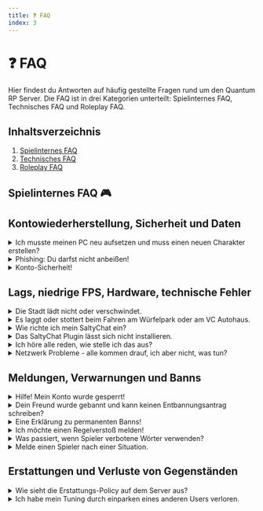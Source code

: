 ```yaml
---
title: ❓ FAQ
index: 3
---
```


# ❓ FAQ

Hier findest du Antworten auf häufig gestellte Fragen rund um den Quantum RP Server. Die FAQ ist in drei Kategorien unterteilt: Spielinternes FAQ, Technisches FAQ und Roleplay FAQ.

## Inhaltsverzeichnis
1. [Spielinternes FAQ](#spielinternes-faq)
2. [Technisches FAQ](#technisches-faq)
3. [Roleplay FAQ](#roleplay-faq)

## Spielinternes FAQ 🎮

## Kontowiederherstellung, Sicherheit und Daten
<details>
<summary>Ich musste meinen PC neu aufsetzen und muss einen neuen Charakter erstellen?</summary>
Hey,

solltest du nach einer Wiederherstellung deines Betriebssystems Schwierigkeiten haben, dich mit deinem alten Charakter einzuloggen, dann probiere folgende Schritte:

- Stelle sicher, dass du mit deinem richtigen Rockstar Games Account eingeloggt bist.
- Logge dich mit deinem FiveM Konto ein, auf welchem du bisher gespielt hast.
- Logge dich mit deinem aktuellen Steam Konto ein.
- Melde dich mit deinem richtigen Discord Account an, damit deine Discord ID entsprechend mit FiveM synchronisiert wird.

Der Rockstar Account ist essentiell wichtig, denn dieser wird mit ESX Framework verknüpft, also dein Charakter und dein Inventar sind verbunden.

Sollten diese Schritte dennoch nicht aushelfen, dann können wir deinen Account einmalig wiederherstellen.
Eine Wiederherstellung ist danach nicht mehr möglich und dein Charakter geht verloren.

Bitte melde dich nach den oben genannten Schritten noch einmal im Ticket, wir suchen die entsprechenden Benutzerinformationen dann heraus. Das Support Team erledigt den Rest. Wir ersetzen also deine neue License mit deiner alten License.
</details>

<details>
<summary>Phishing: Du darfst nicht anbeißen!</summary>
Obwohl Identitätsdiebstahl eines der ältesten Verbrechen im Internet ist, gibt es noch immer Menschen, die nicht wissen, wie er funktioniert. Die einfachste Methode ist, jemandem eine gefälschte Nachricht zu schicken, die seine Aufmerksamkeit erregt, um sie dann dazu zu verwenden, seine Daten unbemerkt zu stehlen.

Bei Discord handelt es sich oft um Webseiten, die kostenlose Dinge versprechen. Unter keinen Umständen wird ein Admin von Altera Vita jemals nach deinen Informationen fragen oder dich direkt über den Discord, das Spiel oder über soziale Netzwerke kontaktieren. Sollten wir dich kontaktieren wollen, dann wird ein entsprechendes Ticket eröffnet.
</details>

<details>
<summary>Konto-Sicherheit!</summary>
Wenn dein Konto bereits kompromittiert wurde, sende CFX eine Support Anfrage und sprich uns an, um deinen Account sicherheitshalber zu sperren.

#1 - Wähle ein sicheres Passwort
#2 - Benutze einen Passwortmanager
#3 - Schütze dein E-Mail-Konto
#4 - Melde dich an öffentlichen Orten ab
#5 - Teile dein FiveM-Konto mit niemandem
#6 - Nimm dich vor Phishing-Versuchen in Acht
</details>

## Lags, niedrige FPS, Hardware, technische Fehler
<details>
<summary>Die Stadt lädt nicht oder verschwindet.</summary>
Solltest du ein Problem beim Laden der Spielwelt haben oder unter die Map fallen, weil die Texturen nicht richtig geladen werden/wurden, dann solltest du deine Grafikeinstellung wie folgt übernehmen:
  
  - **FXAA:** 										AN
  - **MSAA:** 										Wenn nötig AN, sonst aus
  - **Bevölkerungsdichte:** 			0
  - **Bevölkerungsvielfalt:** 		0
  - **Darstellungsdistanz:** 			0
  - **Extended Texture Budget:** 	ca 3/4
</details>

<details>
<summary>Es laggt oder stottert beim Fahren am Würfelpark oder am VC Autohaus.</summary>
Hier solltest du die Texturen Qualität auf Normal stellen.
Ist sie höher, so laden die Texturen nicht schnell genug und bringen dein PC zum "stocken".
</details>

<details>
<summary>Wie richte ich mein SaltyChat ein?</summary>
Solltest du Probleme mit Saltychat haben können wir dir sicher helfen.
Für unerfahrene User haben wir ein kleines Tool erstellt was euch das ganze vereinfacht. Dieses findest du auf unserem Discord unter #saltychat.
  
Alternativ probiere folgendes:
- Gehe dafür bitte einmal in deine Systemsteuerung und in deine Netzwerkeinstellung [Netzwerk- und Freigabecenter]
- Dort gehst du in "Adaptereinstellungen ändern".
- Dort siehst du deine Lan/Wlan Adapter. Entweder einen oder mehrere. Dies variiert je nachdem was für ein PC du hast. Dort machst du einen Rechtsklick auf deinen Adapter der benutzt wird und gehst in die Eigenschaften.
- Nun siehst du eine Reihe von "Optionen". Hier sind nur zwei relevant für dich. Einmal die IPV4 und IPV6 Option.
- In beiden gehst du in die Eigenschaften und übernimmst bitte folgende DNS Optionen:
**IPV4:**
8.8.8.8
8.8.4.4
**IPV6:**
2001:4860:4860::8888
2001:4860:4860::8844
</details>

<details>
<summary>Das SaltyChat Plugin lässt sich nicht installieren.</summary>
Das kommt vor, da du für das .TS3 Plugin Format die TeamSpeak.exe ausgewählt hast. Du musst jetzt folgendes tun:
  
- Rechtsklick auf das Plugin und auf Eigenschaften.
  - Anschließend auf: Ändern -> Weitere Apps
- Darin findest du die .exe "package_inst". Diese wählst du aus und klickst auf übernehmen.
</details>

<details>
<summary>Ich höre alle reden, wie stelle ich das aus?</summary>
Bei Problemen mit Sounds oder das ihr Personen hört bzw. nur einzelne Personen die sich nicht in eurer Nähe befinden, dann schaut doch einmal bitte in euren Einstellungen nach:
  
- "ESC" um eure Einstellungen zu öffnen
- Reiter "Einstellungen"
- Option "Sprach-Chat"
- Sprach-Chat aktiviert auf AUS
</details>

<details>
<summary>Netzwerk Probleme - alle kommen drauf, ich aber nicht, was tun?</summary>
Dieser Fehler kann an vielen Gründen liegen. Bitte folge zunächst folgende Schritte und prüfe ob du dann auf den Server kommst.
  
#1: Status von CFX.re und Altera Vita prüfen:
       Auf https://status.cfx.re/ prüfen ob „All Systems Operational“ 
       Auf https://status.r3ktm8.de/ prüfen ob „Alle Systeme betriebsbereit“
#2: Cache löschen
#3: Computer neustarten
#4: via Console im Hauptmenü (F8= folgenden Befehl eingeben "connect alteravitarp.de"
#5: (Internet)-Router neustarten (z.B. Fritzbox, Netgear, etc.)
#6: Prüfen ob Windowsupdates verfügbar sind und diese ggf. installieren
#7: DNS Einstellungen überprüfen: (Google DNS https://developers.google.com/speed/public-dns/ | Open DNS https://use.opendns.com/)
#8: Auf den nächsten Serverrestart warten
#9: FiveM neuinstallieren
</details>

## Meldungen, Verwarnungen und Banns
<details>
<summary>Hilfe! Mein Konto wurde gesperrt!</summary>
Es ist ziemlich erschreckend, wenn du dich anmelden möchtest und dir dann gesagt wird, dass du gebannt worden bist! Du kannst einen Bann grundsätzlich immer in zwei Kategorien einteilen:
  
  - Ein Bann, welcher vom administrativen Team ausgesprochen worden ist.
  - Ein Bann, welcher vom Anti-Cheat-System erteilt worden ist.
  
Solltest du von einem Teammitglied gebannt worden sein, kannst du ein entsprechendes Entbannungsticket in unserem Discord öffnen und dich dort mit uns in Verbindung setzen.

Selbiges gilt übrigens für ein Anti-Cheat Bann, welchen wir nach ausreichender Überprüfung selbstverständlich aufheben, wenn wir keine merkwürdigen Kontobewegungen feststellen konnten.
  
Hilfreich im Ticket selbst ist immer ein Screenshot, welchen du beim Verbindungsaufbau erhältst.
</details>

<details>
<summary>Dein Freund wurde gebannt und kann keinen Entbannungsantrag schreiben?</summary>
Auch das soll kein Hindernis darstellen. Wir haben ein externes Entbannungsformular vorbereitet, auf welchem sich dein Freund bei uns melden kann. Völlig unverbindlich und ebenfalls schnell bearbeitet. Dafür öffne diesen Link:

  - https://bit.ly/3zYRycF
</details>

<details>
<summary>Eine Erklärung zu permanenten Banns!</summary>
Wenn du auf Altera Vita permanent gesperrt wirst, kannst du mit dem jeweiligen Konto nicht mehr auf unserem Server spielen.

Bisher ist Folgendes passiert:
  - **Du wurdest bereits** wegen schlechten Verhaltens gesperrt.
  - Du wusstest, dass du permanent gesperrt werden kannst, **wenn du dieses Verhalten fortsetzt**.
  
**Kann meine permanente Sperre aufgehoben werden?**
  
Permanente Sperren werden meistens nicht aufgehoben. In der Regel wurdest du bereits gesperrt, bevor du permanent gesperrt wirst. Du wusstest also, dass dein Verhalten laut dem Regelwerk inakzeptabel war. Sperren, die durch die Projektleitung verhängt werden, werden ebenfalls in den meisten Fällen nicht aufgehoben. Berechtigte Strafen werden ebenfalls nicht aufgehoben.

Bitte vergiss nicht, dass du abhängig von der Schwere deines Fehlverhaltens im Spiel auch ohne wiederholte Warnungen für zwei Wochen oder permanent gesperrt werden kannst. Schweres Fehlverhalten kann jederzeit und ohne Vorwarnungen oder Einschränkungen zu einer permanenten Sperre führen.
</details>

<details>
<summary>Ich möchte einen Regelverstoß melden!</summary>
Störende und oder rücksichtslose Spieler lassen sich gänzlich nicht immer vermeiden. Solltest du im Roleplay eine unangenehme Situation erleben, hast du prinzipiell immer die Möglichkeit, nach der Situation ein Teammitglied zu rufen.

Auf dem **Server** drückst du dafür "T" und schreibst /report
  - Du wählst eine entsprechende Kategorie aus
  - Beschreibe dein Problem kurz und knapp

Auf **Discord** kannst du dich jederzeit im Ticket-Bereich an uns wenden
  - Halte einen Clip mit einer Mindestlänge von 10 Minuten bereit
  - Warte auf eine entsprechende Antwort seitens des Teams
</details>

<details>
<summary>Was passiert, wenn Spieler verbotene Wörter verwenden?</summary>
Es gibt da einfach ein paar Dinge, die man zu einem lebenden, atmenden Mitmenschen nicht sagen sollte. Bei einigen dieser Dinge handelt es sich um eher harmlose Begriffe, die in einem sehr spezifischen Zusammenhang verwendet werden, um jemanden zu erklären, wie die Dinge im Spiel funktionieren.

Im Folgenden findest du Informationen darüber, was passiert, wenn du (oder ein anderer Spieler) verbotene Wörter verwendest:
  
- **Im Kopf (mache ich XY)**

- **Im Kopf (Äquivalent AFK)**

- **Suppe, Suppenküche, Suppenkoch etc.**

- **Götter, Powerranger, Obrigkeit, Engel etc.**

- **Buch Gottes, Bibel, Beten etc.**

- **Kopfschmerzen (Alle Synonyme für Lags oder Verbindungsabbrüche)**

- **Caillou (Alle Synonyme für Troller)**
 
Bei Verwendungen dieser Wörter wird in den meisten Fällen ein roter Bildschirm mit "Verwarnung" auftauchen. Damit machen wir dich darauf aufmerksam, dass diese Wörter - meistens im Sinne von "OOC-Talk" nicht im Roleplay gestattet sind und dieses Verhalten untersagt ist. Bei mehrmaligen Verstößen musst du mit einer temporären Sperre in Form eines Banns rechnen.
  
*Die folgende Liste wird stets erweitert. Diese Begriffe sind unter keinen Umständen im Roleplay zu nutzen!*
</details>

<details>
<summary>Melde einen Spieler nach einer Situation.</summary>
Regelbrechende Spieler führen oft zu verzweifelnden Situationen, oftmals zu unangenehmen Situationen. Trotzdem wird das Roleplay immer ausgespielt, bevor ein Report geschrieben wird.

Alles weitere findest du unter dem Reiter
  - **"Ich möchte einen Regelverstoß melden!"**
</details>

## Erstattungen und Verluste von Gegenständen
<details>
<summary>Wie sieht die Erstattungs-Policy auf dem Server aus?</summary>
Prinzipiell gilt:

- sind Verluste durch Serverfehler entstanden, kann eine Erstattung per Ticket Support angefragt werden.
- sind Verluste durch Spieler entstanden, erfolgt keine Erstattung.
- sind Verluste durch grobes Trolling (Massen RDM/VDM) entstanden, dann kann situationsabhängig eine Erstattung angefragt werden.
</details>

<details>
<summary>Ich habe mein Tuning durch einparken eines anderen Users verloren.</summary>
Bei jedem Leistungstuning erhält man in der Regel ein sogenanntes Teilegutachten, in welchem die verbauten Materialien (z.B. Motor, Fahrwerk, Chips etc.) detailliert aufgelistet sind. In solchen Fällen können wir eine Erstattung genehmigen. Ohne ein Teilegutachten kann mit ausreichendem Clip (mind. 10 Min) auch eine Erstattung erfolgen. Im Clip muss allerdings folgendes zu sehen sein:
  
- Wer hat das Leistungstuning verbaut?
- Welches Leistungstuning wurde verbaut?
- Welche Fraktion / Gewerbe hat das Leistungstuning verbaut?
- Unter welchen Bedingungen ist das Leistungstuning abhanden gekommen?
</details>

